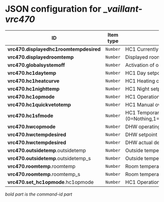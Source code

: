 # JSON configuration for __vaillant-vrc470_

ID                                     | Item type  | Description                                                                                                                                                                          
---                                    | ---        | ---                                                                                                                                                                                  
**vrc470.displayedhc1roomtempdesired** | ``Number`` | HC1 Currently displayed room temperature setpoint                                                                                                                                    
**vrc470.displayedroomtemp**           | ``Number`` | Displayed room temperature                                                                                                                                                           
**vrc470.globalsystemoff**             | ``Number`` | Activation of operation mode system off (0=off;1=on)                                                                                                                                 
**vrc470.hc1daytemp**                  | ``Number`` | HC1 Day setpoint                                                                                                                                                                     
**vrc470.hc1heatcurve**                | ``Number`` | HC1 Heating curve                                                                                                                                                                    
**vrc470.hc1nighttemp**                | ``Number`` | HC1 Night setpoint                                                                                                                                                                   
**vrc470.hc1opmode**                   | ``Number`` | HC1 Operation mode (0 = off, 1 = manual, 2 = auto, 3 = on, 4 = night, 5 = summer)                                                                                                    
**vrc470.hc1quickvetotemp**            | ``Number`` | HC1 Manual override setpoint                                                                                                                                                         
**vrc470.hc1sfmode**                   | ``Number`` | HC1 Temporary operating mode (0=Nothing,1=Party,2=OneDayBankHoliday,3=OneDayHoliday,4=HolidayPeriod,5=BankHolidayPeriod,6=QuickVeto,7=OneTimeVentilation,8=WhisperMode,9=LoadOnceDHW)
**vrc470.hwcopmode**                   | ``Number`` | DHW operating mode (0=off,1=on,2=auto,3=auto sunday,4=party,6=one time tank loading,7=holiday)                                                                                       
**vrc470.hwctempdesired**              | ``Number`` | DHW setpoint                                                                                                                                                                         
**vrc470.hwctempdesired**              | ``Number`` | DHW actual desired temperature                                                                                                                                                       
**vrc470.outsidetemp**.outsidetemp     | ``Number`` | Outside temperature                                                                                                                                                                  
**vrc470.outsidetemp**.outsidetemp_s   | ``Number`` | Outside temperature status (0=ok;85=circuit;170=cutoff)                                                                                                                              
**vrc470.roomtemp**.roomtemp           | ``Number`` | Room temperature                                                                                                                                                                     
**vrc470.roomtemp**.roomtemp_s         | ``Number`` | Room temperature status (0=ok;85=circuit;170=cutoff)                                                                                                                                 
**vrc470.set_hc1opmode**.hc1opmode     | ``Number`` | HC1 Operation mode (0 = off, 1 = manual, 2 = auto, 3 = on, 4 = night, 5 = summer)                                                                                                    

_bold part is the command-id part_

